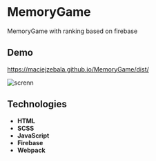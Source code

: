 # MemoryGame

MemoryGame with ranking based on firebase

## Demo

<https://maciejzebala.github.io/MemoryGame/dist/>

![screnn](https://user-images.githubusercontent.com/44380136/101363649-ee125100-38a1-11eb-8071-e094321797f8.png)

## Technologies

* **HTML**
* **SCSS**
* **JavaScript**
* **Firebase**
* **Webpack**

